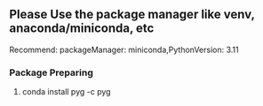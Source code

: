 ## Please Use the package manager like venv, anaconda/miniconda, etc
Recommend: packageManager: miniconda,PythonVersion: 3.11
### Package Preparing
1. conda install pyg -c pyg
